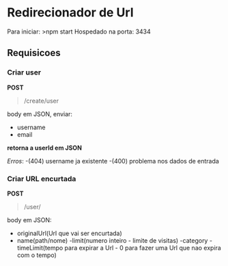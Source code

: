 # Redirecionador de Url

Para iniciar: >npm start
Hospedado na porta: 3434

## Requisicoes

### Criar user

__POST__ 
>/create/user

body em JSON, enviar:
- username
- email

__retorna a userId em JSON__

_Erros_:
-(404) username ja existente
-(400) problema nos dados de entrada

### Criar URL encurtada

__POST__
>/user/<userId>

body em JSON:
- originalUrl(Url que vai ser encurtada)
- name(path/nome)
-limit(numero inteiro - limite de visitas)
-category
-timeLimit(tempo para expirar a Url - 0 para fazer uma Url que nao expira com o tempo)
